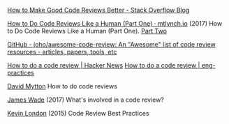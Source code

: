 
[How to Make Good Code Reviews Better - Stack Overflow Blog](https://stackoverflow.blog/2019/09/30/how-to-make-good-code-reviews-better)

[How to Do Code Reviews Like a Human (Part One) · mtlynch.io](https://mtlynch.io/human-code-reviews-1/)
(2017) How to Do Code Reviews Like a Human (Part One).
[Part Two](https://mtlynch.io/human-code-reviews-2/)

[GitHub - joho/awesome-code-review: An "Awesome" list of code review resources - articles, papers, tools, etc](https://github.com/joho/awesome-code-review)

[How to do a code review | Hacker News](https://news.ycombinator.com/item?id=20890682)
[How to do a code review | eng-practices](https://google.github.io/eng-practices/review/reviewer/)

[David Mytton](https://blog.serverdensity.com/how-to-do-code-reviews/)
How to do code reviews

[James Wade](https://wade.be/development/2017/10/06/reviewing-code.html)
(2017) What's involved in a code review?

[Kevin London](https://www.kevinlondon.com/2015/05/05/code-review-best-practices.html)
(2015) Code Review Best Practices
